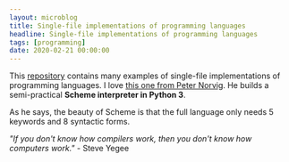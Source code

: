 ```yaml
---
layout: microblog
title: Single-file implementations of programming languages
headline: Single-file implementations of programming languages
tags: [programming]
date: 2020-02-21 00:00:00
---
```


This [repository](https://github.com/marcpaq/b1fipl) contains many
examples of single-file implementations of programming languages.  I
love [this one from Peter Norvig](http://www.norvig.com/lispy.html).
He builds a semi-practical **Scheme interpreter in Python 3**.

As he says, the beauty of Scheme is that the full language only needs
5 keywords and 8 syntactic forms.

*"If you don't know how compilers work, then you don't know how computers work."* - Steve Yegee
